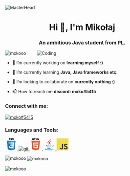 ![MasterHead](https://i.pinimg.com/originals/2b/20/bc/2b20bcb71f5c97b7ed2ab3c17f6c161b.gif)
<h1 align="center">Hi 👋, I'm Mikołaj</h1>
<h3 align="center">An ambitious Java student from PL.</h3>
<img align="right" alt="Coding" width="400" src="https://gifdb.com/images/file/coding-animated-laptop-flow-stream-ja04010rm5o68zfk.gif">

<p align="left"> <img src="https://komarev.com/ghpvc/?username=mxkooo&label=Profile%20views&color=0e75b6&style=flat" alt="mxkooo" /> </p>

- 🔭 I’m currently working on **learning myself :)**

- 🌱 I’m currently learning **Java, Java frameworks etc.**

- 👯 I’m looking to collaborate on **currently nothing :)**

- 📫 How to reach me **discord: mxko#5415**

<h3 align="left">Connect with me:</h3>
<p align="left">
<a href="https://discord.gg/mxko5415" target="blank"><img align="center" src="https://raw.githubusercontent.com/rahuldkjain/github-profile-readme-generator/master/src/images/icons/Social/discord.svg" alt="mxko#5415" height="30" width="40" /></a>
</p>

<h3 align="left">Languages and Tools:</h3>
<p align="left"> <a href="https://www.w3schools.com/css/" target="_blank" rel="noreferrer"> <img src="https://raw.githubusercontent.com/devicons/devicon/master/icons/css3/css3-original-wordmark.svg" alt="css3" width="40" height="40"/> </a> <a href="https://git-scm.com/" target="_blank" rel="noreferrer"> <img src="https://www.vectorlogo.zone/logos/git-scm/git-scm-icon.svg" alt="git" width="40" height="40"/> </a> <a href="https://www.w3.org/html/" target="_blank" rel="noreferrer"> <img src="https://raw.githubusercontent.com/devicons/devicon/master/icons/html5/html5-original-wordmark.svg" alt="html5" width="40" height="40"/> </a> <a href="https://www.java.com" target="_blank" rel="noreferrer"> <img src="https://raw.githubusercontent.com/devicons/devicon/master/icons/java/java-original.svg" alt="java" width="40" height="40"/> </a> <a href="https://developer.mozilla.org/en-US/docs/Web/JavaScript" target="_blank" rel="noreferrer"> <img src="https://raw.githubusercontent.com/devicons/devicon/master/icons/javascript/javascript-original.svg" alt="javascript" width="40" height="40"/> </a> </p>

<p><img align="left" src="https://github-readme-stats.vercel.app/api/top-langs?username=mxkooo&show_icons=true&locale=en&layout=compact" alt="mxkooo" /></p>

<p>&nbsp;<img align="center" src="https://github-readme-stats.vercel.app/api?username=mxkooo&show_icons=true&locale=en" alt="mxkooo" /></p>

<p><img align="center" src="https://github-readme-streak-stats.herokuapp.com/?user=mxkooo&" alt="mxkooo" /></p>
